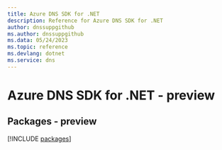 ```yaml
---
title: Azure DNS SDK for .NET
description: Reference for Azure DNS SDK for .NET
author: dnssuppgithub
ms.author: dnssuppgithub
ms.data: 05/24/2023
ms.topic: reference
ms.devlang: dotnet
ms.service: dns
---
```

# Azure DNS SDK for .NET - preview
## Packages - preview
[!INCLUDE [packages](dns-index.md)]